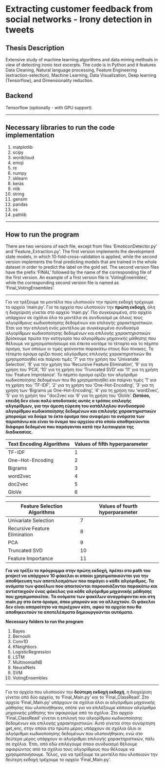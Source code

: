 # Extracting customer feedback from social networks - Irony detection in tweets

## Thesis Description
Extensive study of machine learning algorithms and data mining methods in view of detecting ironic text excerpts. The code is in Python and it features Data Cleaning, Natural language processing, Feature Engineering (extraction-selection), Machine Learning, Data Visualization, Deep learning (Tensorflow), and Dimensionality reduction.

## Backend
Tensorflow (optionally - with GPU support)

----------------------------------------------------------------------------------------------------------------------------------------

## Necessary libraries to run the code implementation
1. matplotlib 
1. scipy 
1. wordcloud
1. emoji
1. re
1. numpy
1. sklearn
1. keras
1. ntlk
1. string
1. gensim
1. pandas
1. os
1. pathlib

----------------------------------------------------------------------------------------------------------------------------------------

  ## How to run the program
  There are two versions of each file, except from files ‘EmoticonDetector.py’ and ‘Feature_Extraction.py’. The first version implements the development state models, in which 10-fold-cross-validation is applied, while the second version implements the final predicting models that are trained in the whole dataset in order to predict the label on the gold set. The second version files have the prefix ‘FINAL’ followed by the name of the corresponding file of the first version. An example of a first version file is ‘VotingEnsembles’, while the corresponding second version file is named as ‘Final_VotingEnsembles’.
  
----------------------------------------------------------------------------------------------------------------------------------------

  Για να τρέξουμε τα μοντέλα που υλοποιούν την πρώτη εκδοχή τρέχουμε το αρχείο ‘main.py’. Για τα αρχεία που υλοποιούν την **πρώτη εκδοχή**, όλη η διαχείριση γίνεται στο αρχείο ‘main.py’.  Πιο συγκεκριμένα, στο αρχείο υπάρχουν σε σχόλια όλα τα μοντέλα σε συνδυασμό με όλους τους αλγορίθμους κωδικοποίησης δεδομένων και επιλογής χαρακτηριστικών. Έτσι για την επιλογή ενός μοντέλου με συγκεκριμένο συνδυασμό αλγορίθμων κωδικοποίησης δεδομένων και επιλογής χαρακτηριστικών βρίσκουμε πρώτα την κατηγορία του αλγορίθμου μηχανικής μάθησης που θέλουμε να χρησιμοποιήσουμε και έπειτα κοιτάμε το τέταρτο και το πέμπτο όρισμα, των οποίων οι τιμές φαίνονται παρακάτω στους δύο πίνακες. Το τέταρτο όρισμα ορίζει ποιος αλγόριθμος επιλογής χαρακτηριστικών θα χρησιμοποιηθεί και παίρνει τιμές ‘7’ για την χρήση του ‘Univariate Selection’, ‘8’ για την χρήση του ‘Recursive Feature Elimination’, ‘9’ για τη χρήση του ‘PCA’, ‘10’ για τη χρήση του ‘Truncated SVD’ και ‘11’ για τη χρήση του ‘Feature Improtance’. Το πέμπτο όρισμα ορίζει τον αλγόριθμο κωδικοποίησης δεδομένων που θα χρησιμοποιηθεί και παίρνει τιμές ‘1’ για τη χρήση του ‘TF-IDF’, ‘2’ για τη χρήση του ‘One-Hot-Encoding’, ‘3’ για τη χρήση των ‘Bigrams με One-Hot-Encoding’, ‘4’ για τη χρήση του ‘word2vec’, ‘5’ για τη χρήση του ‘’doc2vec και ‘6’ για τη χρήση του ‘GloVe’. **Ωστόσο, επειδή δεν είναι πολύ αποδοτικός αυτός ο τρόπος επιλογής αλγορίθμων, για την άμεση εύρεση του κατάλληλου συνδυασμού αλγορίθμου κωδικοποίησης δεδομένων και επιλογής χαρακτηριστικών μπορούμε να δούμε το έκτο όρισμα που αναφέρει τα ονόματα των παραπάνω και είναι το όνομα του αρχείου στο οποίο αποθηκεύονται διάφορα δεδομένα που παράγονται κατά την λειτουργία της διαδικασίας.**
  

Text Encoding Algorithms | Values of fifth hyperparameter  
------------------------ | ----------------------- 
TF-IDF  |  1 
One-Hot-Encoding  |  2 
Bigrams  |  3 
word2vec  |  4 
doc2vec  |  5
GloVe  |  6


Feature Selection Algorithms | Values of fourth hyperparameter 
----------------------------------- | ------------------------
Univariate Selection| 7
Recursive Feature Elimination | 8  
PCA | 9  
Truncated SVD | 10
Feature Importance | 11  

  **Για να τρέξει το πρόγραμμα στην πρώτη εκδοχή, πρέπει στο path του project να υπάρχουν 10 φάκελοι οι οποίοι χρησιμοποιούνται για την αποθήκευση των αποτελεσμάτων που παράγει ο κάθε αλγόριθμος. Τα ονόματα των φακέλων που απαιτούνται παρουσιάζονται παρακάτω και αντιστοιχούν ένας φάκελος για κάθε αλγόριθμο μηχανικής μάθησης που χρησιμοποιείται. Τα ονόματα των φακέλων αναγράφονται και στη main.py στο έκτο όρισμα, όπου μπορούν και να αλλαχτούν. Οι φάκελοι δεν είναι απαραίτητο να περιέχουν κάτι, αφού τα αρχεία που θα αποθηκευτούν τα αποτελέσματα δημιουργούνται αυτόματα.**
 
**Necessary folders to run the program**
1. Bayes
1. Bernoulli 
1. Conv1D
1. KNeighbors
1. LogisticRegression
1. LSTM
1. MultinomialNB
1. NeuralNets
1. SVM
1. VotingEnsembles

----------------------------------------------------------------------------------------------------------------------------------------

  Για τα αρχεία που υλοποιούν την **δεύτερη εκδοχή εκδοχή**, η διαχείριση γίνεται από δύο αρχεία, το ‘Final_Main.py’ και το ‘Final_ClassRead’. Στο αρχείο ‘Final_Main.py’ υπάρχουν σε σχόλια όλοι οι αλγόριθμοι μηχανικής μάθησης που υλοποιήθηκαν, οπότε για να επιλέξουμε κάποιον αλγόριθμο μηχανικής μάθησης τον αφαιρούμε από τα σχόλια. Στο αρχείο ‘Final_ClassRead’ γίνεται η επιλογή του αλγορίθμου κωδικοποίησης δεδομένων και επιλογής χαρακτηριστικών. Αυτό γίνεται στην συνάρτηση get_enc, στην οποία στο πρώτο μέρος υπάρχουν σε σχόλια όλοι οι αλγόριθμοι κωδικοποίησης δεδομένων που υλοποιήθηκαν, ενώ στο δεύτερο μέρος υπάρχουν οι αλγόριθμοι επιλογής χαρακτηριστικών, πάλι σε σχόλια. Έτσι, από εδώ επιλέγουμε όποιο συνδυασμό θέλουμε αφαιρώντας από τα σχόλια τους αλγορίθμους που θέλουμε να χρησιμοποιήσουμε. Τέλος, για να τρέξουμε τα μοντέλα που υλοποιούν την δεύτερη εκδοχή τρέχουμε το αρχείο ‘Final_Main.py’.
